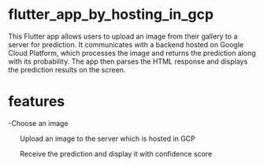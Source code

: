 # flutter_app_by_hosting_in_gcp

This Flutter app allows users to upload an image from their gallery to a server for prediction. It communicates with a backend hosted on Google Cloud Platform, which processes the image and returns the prediction along with its probability. The app then parses the HTML response and displays the prediction results on the screen.

# features

-Choose an image
<ul>Upload an image to the server which is hosted in GCP</ul>
<ul>Receive the prediction and display it with confidence score</ul>
